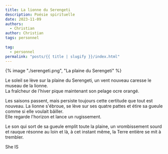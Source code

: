 ```yaml
---
title: La lionne du Serengeti
description: Poésie spirituelle
date: 2023-11-09
authors:
  - Christian
author: Christian
tags: personnel
  
tag: 
  - personnel
permalink: "posts/{{ title | slugify }}/index.html"
---
```

{% image "./serengeti.png", "La plaine du Serengeti" %}  



Le soleil se lève sur la plaine du Serengeti, un vent nouveau caresse le museau de la lionne.  
La fraîcheur de l'hiver pique maintenant son pelage ocre orangé.

Les saisons passent, mais persiste toujours cette certitude que tout est nouveau. La lionne s'ébroue, se lève sur ses quatre pattes et étire sa gueule comme si elle voulait bâiller.  
 Elle regarde l'horizon et lance un rugissement.  

Le son qui sort de sa gueule emplit toute la plaine, un vrombissement sourd et rauque résonne au loin et là, à cet instant même, la Terre entière se mit à trembler.

She IS